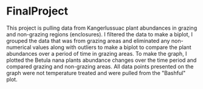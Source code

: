 # FinalProject

This project is pulling data from Kangerlussuac plant abundances in grazing and non-grazing regions (enclosures). I filtered the data to make a biplot, I grouped the data that was from grazing areas and eliminated any non-numerical values along with outliers to make a biplot to compare the plant abundances over a period of time in grazing areas. To make the graph, I plotted the Betula nana plants abundance changes over the time period and compared grazing and non-grazing areas. All data points presented on the graph were not temperature treated and were pulled from the "Bashful" plot.
